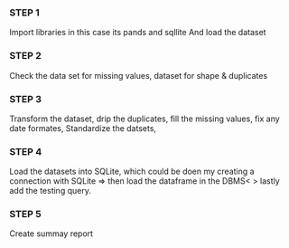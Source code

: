 ### STEP 1
 Import libraries in this case its pands and sqllite
 And load the dataset

### STEP 2
 Check the data set for missing values, dataset for shape & duplicates

### STEP 3 
 Transform the dataset, drip the duplicates, fill the missing values, fix any date formates, Standardize the datsets, 

### STEP 4 
 Load the datasets into SQLite, which could be doen my creating a connection with SQLite => then load the dataframe in the DBMS< > lastly add the testing query.

### STEP 5
 Create summay report
